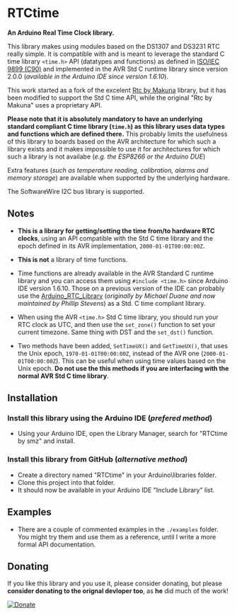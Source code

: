 # RTCtime

**An Arduino Real Time Clock library.**

This library makes using modules based on the DS1307 and DS3231 RTC really simple. It is compatible with and is meant to leverage the standard C time library `<time.h>` API (datatypes and functions) as defined in [ISO/IEC 9899 (C90)](http://www.open-std.org/jtc1/sc22/wg14/www/docs/n1124.pdf) and implemented in the AVR Std C runtime library since version 2.0.0 (_available in the Arduino IDE since version 1.6.10_).

This work started as a fork of the excelent [Rtc by Makuna](https://github.com/Makuna/Rtc) library, but it has been modified to support the Std C time API, while the original "Rtc by Makuna" uses a proprietary API.

**Please note that it is absolutely mandatory to have an underlying standard compliant C time library (`time.h`) as this library uses data types and functions which are defined there.** This probably limits the usefulness of this library to boards based on the AVR architecture for which such a library exists and it makes impossible to use it for architectures for which such a library is not availabe (_e.g. the ESP8266 or the Arduino DUE_)

Extra features (_such as temperature reading, calibration, alarms and memory storage_) are available when supported by the underlying hardware.

The SoftwareWire I2C bus library is supported.

## Notes
- **This is a library for getting/setting the time from/to hardware RTC clocks**, using an API compatible with the Std C time library and the epoch defined in its AVR implementation, `2000-01-01T00:00:00Z`.

- **This is not** a library of time functions.

- Time functions are already available in the AVR Standard C runtime library and you can access them using `#include <time.h>` since Arduino IDE version 1.6.10. Those on a previous version of the IDE can probably use the [Arduino_RTC_Library](https://github.com/feilipu/Arduino_RTC_Library) (_originally by Michael Duane and now maintained by Phillip Stevens_) as a Std. C time compliant library.

- When using the AVR `<time.h>` Std C time library, you should run your RTC clock as UTC, and then use the `set_zone()` function to set your current timezone. Same thing with DST and the `set_dst()` function.

- Two methods have been added, `SetTimeUX()` and `GetTimeUX()`, that uses the Unix epoch, `1970-01-01T00:00:00Z`, instead of the AVR one (`2000-01-01T00:00:00Z`). This can be useful when using time values based on the Unix epoch. **Do not use the this methods if you are interfacing with the normal AVR Std C time library**.

## Installation

### Install this library using the Arduino IDE (_prefered method_)
 - Using your Arduino IDE, open the Library Manager, search for "RTCtime by smz" and install.

### Install this library from GitHub (_alternative method_)
 - Create a directory named "RTCtime" in your Arduino\libraries folder.
 - Clone this project into that folder. 
 - It should now be available in your Arduino IDE "Include Library" list.

## Examples

 - There are a couple of commented examples in the `./examples` folder. You might try them and use them as a reference, until I write a more formal API documentation.

## Donating
If you like this library and you use it, please consider donating, but please __consider donating to the orignal devloper too__, as **he** did much of the work! 

[![Donate](http://img.shields.io/paypal/donate.png?color=yellow)](https://www.paypal.me/SergioManzi)
